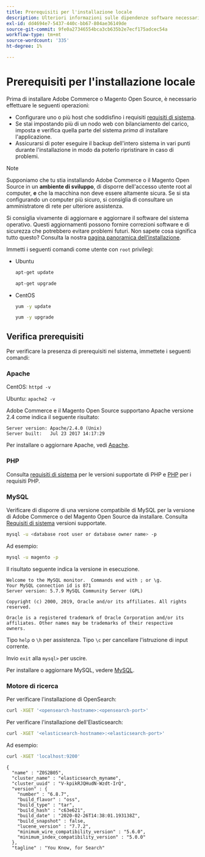 ```yaml
---
title: Prerequisiti per l'installazione locale
description: Ulteriori informazioni sulle dipendenze software necessarie per le installazioni on-premise di Adobe Commerce e Magento Open Source.
exl-id: dd4694e7-5437-440c-bb67-804ae36149de
source-git-commit: 9fe0a27346554bca3cb635b2e7ecf175adcec54a
workflow-type: tm+mt
source-wordcount: '335'
ht-degree: 1%

---
```


# Prerequisiti per l&#39;installazione locale

Prima di installare Adobe Commerce o Magento Open Source, è necessario effettuare le seguenti operazioni:

* Configurare uno o più host che soddisfino i requisiti [requisiti di sistema](../system-requirements.md).
* Se stai impostando più di un nodo web con bilanciamento del carico, imposta e verifica quella parte del sistema _prima di_ installare l&#39;applicazione.
* Assicurarsi di poter eseguire il backup dell&#39;intero sistema in vari punti durante l&#39;installazione in modo da poterlo ripristinare in caso di problemi.

>[!NOTE]
>
>Supponiamo che tu stia installando Adobe Commerce o il Magento Open Source in un **ambiente di sviluppo**, di disporre dell&#39;accesso utente root al computer, **e** che la macchina non deve essere altamente sicura. Se si sta configurando un computer più sicuro, si consiglia di consultare un amministratore di rete per ulteriore assistenza.

Si consiglia vivamente di aggiornare e aggiornare il software del sistema operativo. Questi aggiornamenti possono fornire correzioni software e di sicurezza che potrebbero evitare problemi futuri. Non sapete cosa significa tutto questo? Consulta la nostra [pagina panoramica dell’installazione](../overview.md).

Immetti i seguenti comandi come utente con `root` privilegi:

* Ubuntu

  ```bash
  apt-get update
  ```

  ```bash
  apt-get upgrade
  ```

* CentOS

  ```bash
  yum -y update
  ```

  ```bash
  yum -y upgrade
  ```

## Verifica prerequisiti

Per verificare la presenza di prerequisiti nel sistema, immettete i seguenti comandi:

### Apache

CentOS: `httpd -v`

Ubuntu: `apache2 -v`

Adobe Commerce e il Magento Open Source supportano Apache versione 2.4 come indica il seguente risultato:

```terminal
Server version: Apache/2.4.0 (Unix)
Server built:   Jul 23 2017 14:17:29
```

Per installare o aggiornare Apache, vedi [Apache](web-server/apache.md).

### PHP

Consulta [requisiti di sistema](../system-requirements.md) per le versioni supportate di PHP e [PHP](../system-requirements.md#php-settings) per i requisiti PHP.

### MySQL

Verificare di disporre di una versione compatibile di MySQL per la versione di Adobe Commerce o del Magento Open Source da installare. Consulta [Requisiti di sistema](../system-requirements.md) versioni supportate.

```bash
mysql -u <database root user or database owner name> -p
```

Ad esempio:

```bash
mysql -u magento -p
```

Il risultato seguente indica la versione in esecuzione.

```terminal
Welcome to the MySQL monitor.  Commands end with ; or \g.
Your MySQL connection id is 871
Server version: 5.7.9 MySQL Community Server (GPL)

Copyright (c) 2000, 2019, Oracle and/or its affiliates. All rights reserved.

Oracle is a registered trademark of Oracle Corporation and/or its
affiliates. Other names may be trademarks of their respective
owners.
```

Tipo `help` o `\h` per assistenza. Tipo `\c` per cancellare l&#39;istruzione di input corrente.

Invio `exit` alla `mysql>` per uscire.

Per installare o aggiornare MySQL, vedere [MySQL](database/mysql.md).

### Motore di ricerca

Per verificare l&#39;installazione di OpenSearch:

```bash
curl -XGET '<opensearch-hostname>:<opensearch-port>'
```

Per verificare l&#39;installazione dell&#39;Elasticsearch:

```bash
curl -XGET '<elasticsearch-hostname>:<elasticsearch-port>'
```

Ad esempio:

```bash
curl -XGET 'localhost:9200'
```

```terminal
{
  "name" : "Z0S2B05",
  "cluster_name" : "elasticsearch_myname",
  "cluster_uuid" : "V-kpikRJQHudN-Wzdt-IrQ",
  "version" : {
    "number" : "6.8.7",
    "build_flavor" : "oss",
    "build_type" : "tar",
    "build_hash" : "c63e621",
    "build_date" : "2020-02-26T14:38:01.193138Z",
    "build_snapshot" : false,
    "lucene_version" : "7.7.2",
    "minimum_wire_compatibility_version" : "5.6.0",
    "minimum_index_compatibility_version" : "5.0.0"
  },
  "tagline" : "You Know, for Search"
```
